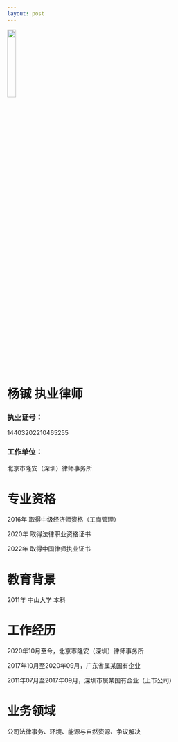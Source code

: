 ```yaml
---
layout: post
---
```



<img src="http://www.longanlaw.com/wp-content/uploads/2022/08/2382c315a6ba396-2.png" width="20%">

# 杨铖 执业律师
### 执业证号：
14403202210465255
### 工作单位：
北京市隆安（深圳）律师事务所

# 专业资格
<p>2016年 取得中级经济师资格（工商管理）</p>
<p>2020年 取得法律职业资格证书</p>
<p>2022年 取得中国律师执业证书</p>

# 教育背景
2011年 中山大学 本科

# 工作经历
<p>2020年10月至今，北京市隆安（深圳）律师事务所</p>
<p>2017年10月至2020年09月，广东省属某国有企业</p>
<p>2011年07月至2017年09月，深圳市属某国有企业（上市公司）</p>

# 业务领域
公司法律事务、环境、能源与自然资源、争议解决

